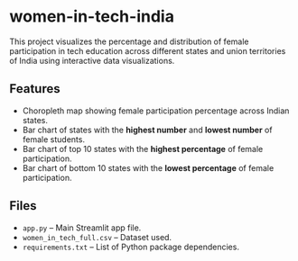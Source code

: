 # women-in-tech-india

This project visualizes the percentage and distribution of female participation in tech education across different states and union territories of India using interactive data visualizations.

## Features

- Choropleth map showing female participation percentage across Indian states.
- Bar chart of states with the **highest number** and **lowest number** of female students.
- Bar chart of top 10 states with the **highest percentage** of female participation.
- Bar chart of bottom 10 states with the **lowest percentage** of female participation.

## Files

- `app.py` – Main Streamlit app file.
- `women_in_tech_full.csv` – Dataset used.
- `requirements.txt` – List of Python package dependencies.


